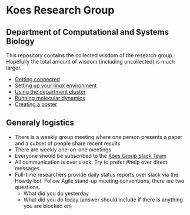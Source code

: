 # Koes Research Group
## Department of Computational and Systems Biology

This repository contains the collected wisdom of the research group.
Hopefully the total amount of wisdom (including uncollected) is much larger.

* [Getting connected](CONNECTING.md)
* [Setting up your linux environment](SETUP.md)
* [Using the department cluster](CLUSTER.md)
* [Running molecular dynamics](MD.md)
* [Creating a poster](POSTERS.md)


## Generaly logistics
* There is a weekly group meeting where one person presents a paper and a subset of people share recent results
* There are weekly one-on-one meetings
* Everyone should be subscribed to the [Koes Group Slack Team](http://koesgroup.slack.com)
* All communication is over slack.  Try to prefer #help over direct messages.
* Full-time researchers provide daily status reports over slack via the Howdy bot.  Follow Agile stand-up meeting conventions, there are two questions.
  * What did you do yesterday
  * What did you do today (answer should include if there is anything you are blocked on)
